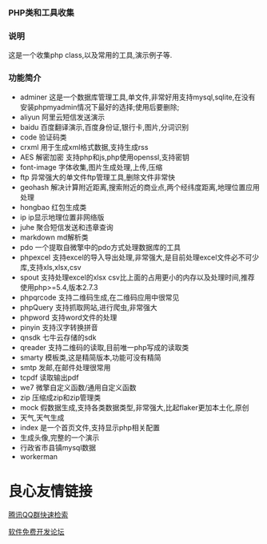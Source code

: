 ### PHP类和工具收集
### 说明
这是一个收集php class,以及常用的工具,演示例子等.
### 功能简介
- adminer 这是一个数据库管理工具,单文件,非常好用支持mysql,sqlite,在没有安装phpmyadmin情况下最好的选择;使用后要删除;
- aliyun 阿里云短信发送演示
- baidu 百度翻译演示,百度身份证,银行卡,图片,分词识别
- code 验证码类
- crxml 用于生成xml格式数据,支持生成rss
- AES 解密加密 支持php和js,php使用openssl,支持密钥
- font-image 字体收集,图片生成处理,上传,压缩
- ftp 异常强大的单文件ftp管理工具,删除文件非常快
- geohash 解决计算附近距离,搜索附近的商业点,两个经纬度距离,地理位置应用处理
- hongbao 红包生成类
- ip ip显示地理位置非网络版
- juhe 聚合短信发送和违章查询
- markdown md解析类
- pdo 一个提取自微擎中的pdo方式处理数据库的工具 
- phpexcel 支持excel的导入导出处理,非常强大,是目前处理excel文件必不可少库,支持xls,xlsx,csv
- spout 支持处理excel的xlsx csv比上面的占用更小的内存以及处理时间,推荐使用php>=5.4,版本2.7.3
- phpqrcode 支持二维码生成,在二维码应用中很常见
- phpQuery 支持抓取网站,进行爬虫,非常强大
- phpword 支持word文件的处理
- pinyin 支持汉字转换拼音
- qnsdk 七牛云存储的sdk
- qreader 支持二维码的读取,目前唯一php写成的读取类
- smarty 模板类,这是精简版本,功能可没有精简
- smtp 发邮,在邮件处理很常用
- tcpdf 读取输出pdf
- we7 微擎自定义函数/通用自定义函数
- zip 压缩成zip和zip管理类
- mock 假数据生成,支持各类数据类型,非常强大,比起flaker更加本土化,原创
- 天气,天气生成
- index 是一个首页文件,支持显示php相关配置
- 生成头像,完整的一个演示
- 行政省市县镇mysql数据
- workerman











 # 良心友情链接

[腾讯QQ群快速检索](http://u.720life.cn/s/8cf73f7c)

[软件免费开发论坛](http://u.720life.cn/s/bbb01dc0)